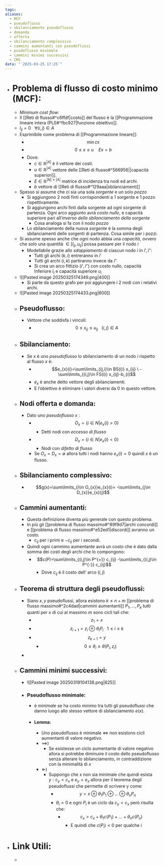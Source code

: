 ```yaml
---
tags: 
aliases:
  - MCF
  - pseudoflusso
  - sbilanciamento pseudoflusso
  - domanda
  - offerta
  - sbilanciamento complessivo
  - cammini aumentanti con pseudoflussi
  - psudoflusso minimale
  - cammini minimi successivi
  - CMS
data: "`2025-03-25 17:25`"
---
```

- # Problema di flusso di costo minimo (MCF):
	- _Minimum cost flow_:
	- Il [[Reti di flusso#^c6ffdf|costo]] del flusso è la [[Programmazione lineare intera (PLI)#^fbc927|funzione obiettivo]].
	- $l_{ij}=0 \ \ \ \forall (i,j)\in A$
	- Esprimibile come problema di [[Programmazione lineare]]:
		- $$\min cx$$
		- $$0\le x\le u\ \ \ \ Ex=b$$
		- Dove:
			- $c\in \mathbb{R}^{|A|}$ è il vettore dei costi.
			- $u\in \mathbb{R}^{|A|}$ vettore delle [[Reti di flusso#^566956||capacità superiori]].
			- $E \in \mathbb{R}^{|N|\times|A|}$ matrice di incidenza tra nodi ed archi.
			- $b$ vettore di [[Reti di flusso#^129aaa|sbilanciamenti]]
	- Spesso si assume che ci sia una sola _sorgente_ e un solo _pozzo_
		- Si aggiungono 2 nodi finti corrispondenti a 1 sorgente e 1 pozzo rispettivamente.
		- Si aggiungono archi finti dalla sorgente ad ogni sorgente di partenza. Ogni arco aggiunto avrà _costo nullo_, e capacità superiore pari all’_inverso dello sbilanciamento della sorgente_
			- Cosa analoga si fa con il nodo _pozzo_
		- Lo sbilanciamento della nuova _sorgente_ è la somma degli sbilanciamenti delle sorgenti di partenza. Cosa simile per i pozzi.
	- Si assume spesso anche che ogni nodo abbia una _capacità_, ovvero che solo una quantità $\in [l_{ij},u_{ij}]$ possa passare per il nodo $i$
		- Modellabile grazie allo _sdoppiamento_ di ciascun nodo $i$ in $i',i''$:
			- Tutti gli archi $(k,i)$ entreranno in $i'$
			- Tutti gli archi $(i,k)$ partiranno invece da $i''$
			- Si crea un arco fittizio $(i′, i′′)$ con costo nullo, capacità Inferiore $l_{i}$ e capacità superiore $u_{i}$
	- ![[Pasted image 20250325174349.png|400]]
		- Si parte da questo grafo per poi aggiungere i 2 nodi con i relativi archi.
	- ![[Pasted image 20250325174433.png|600]]
	- ## Pseudoflusso:
		- Vettore che soddisfa i vincoli:
			- $$0\le x_{ij}\le u_{ij}\ \ \ (i,j)\in A$$
	- ## Sbilanciamento:
		- Se $x$ è uno _pseudoflusso_ lo sbilanciamento di un nodo $i$ rispetto al flusso $x$ è:
			- $$e_{x}(i)=\sum\limits_{(j,i)\in BS(i)} x_{ij} \ -\sum\limits_{(i,j)\in FS(i)} x_{ij}-b_{i}$$
			- $e_{x}$ è anche detto vettore degli sbilanciamenti.
			- E l’obiettivo è eliminare i valori diversi da 0 in questo vettore.
	- ## Nodi offerta e domanda:
		- Dato uno _pseudoflusso_ $x$ :
			- $$O_{x}=\{i\in N|e_{x}(i)>0\}$$
				- Detti nodi con _eccesso di flusso_
			- $$D_{x}=\{i\in N|e_{x}(i)<0\}$$
				- Nodi con _difetto di flusso_
			- Se $O_{x}=D_{x}=\emptyset$ allora tutti i nodi hanno $e_{x}(i)=0$ quindi $x$ è un flusso.
	- ## Sbilanciamento complessivo:
		- $$g(x)=\sum\limits_{i\in O_{x}}e_{x}(i)= -\sum\limits_{j\in D_{x}}e_{x}(j)$$
	- ## Cammini aumentanti:
		- Questa definizione diventa più generale con questo problema.
		- In più gli [[problema di flusso massimo#^89f9d7|archi concordi]] e [[problema di flusso massimo#^e52ed1|discordi]] avranno un costo.
			- $c_{ij}$ per i primi e $-c_{ij}$ per i secondi.
		- Quindi ogni cammino aumentante avrà un costo che è dato dalla somma dei costi degli archi che lo compongono:
			- $$c(P)=\sum\limits_{(i,j)\in P^{+}} c_{ij} -\sum\limits_{(i,j)\in P^{-}} c_{ij}$$
				- Dove $c_{ij}$ è il costo dell’ arco $(i,j)$
	- ## Teorema di struttura degli pseudoflussi:
		- Siano $x,y$ pseudoflussi, allora esistono $k\le n+m$ [[problema di flusso massimo#^2c4dad|cammini aumentanti]] $P_{1},...,P_{k}$ tutti quanti per $x$ di cui al massimo $m$ sono cicli tali che:
			- $$z_{1}=x$$
			- $$z_{i+1}=z_{i} \ \oplus\  \theta_{i}P_{i}\ \ \ 1\le i \le k$$
			- $$z_{k+1}=y$$
				- $$0\le \theta_{i}\le \theta(P_{i},z_{i})$$
		- 
	- ## Cammini minimi successivi:
		- ![[Pasted image 20250319104138.png|625]]
		- ### Pseudoflusso minimale:
			- è _minimale_ se ha costo minimo tra tutti gli pseudoflussi che danno luogo allo stesso vettore di sbilanciamento $e(x)$.
			- #### Lemma:
				- Uno pseudoflusso è minimale $\iff$ non esistono cicli aumentanti di valore negativo.
				- $\implies$)
					- Se esistesse un ciclo aumentante di valore negativo allora si potrebbe diminuire il costo dello pseudoflusso senza alterare lo sbilanciamento, in contraddizione con la minimalità di $x$
				- $\Longleftarrow$) 
					- Suppongo che $x$ non sia minimale che quindi esista $y: c_{y}<c_{x}$ e $e_{y}=e_{x}$ allora per il teorema degli pseudoflussi che permette di scrivere y come:
						- $$y=x ⊕ θ_{1}P_{1} ⊕ . . . ⊕ θ_{n}P_{n}$$
						- $\theta_{i}>0$ e ogni $P_{i}$ è un ciclo da $c_{y}<c_{x}$ però risulta che:
							- $$c_{x}>c_{x}+\theta_{1}c(P_{1})+...+\theta_{n}c(P_{n})$$
								- E quindi che $c(P_{i})<0$ per qualche $i$ 
- # Link Utili:
	- 
